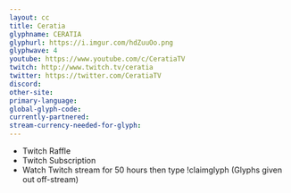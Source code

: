 ```yaml
---
layout: cc
title: Ceratia
glyphname: CERATIA
glyphurl: https://i.imgur.com/hdZuuOo.png
glyphwave: 4
youtube: https://www.youtube.com/c/CeratiaTV
twitch: http://www.twitch.tv/ceratia
twitter: https://twitter.com/CeratiaTV
discord: 
other-site: 
primary-language: 
global-glyph-code: 
currently-partnered: 
stream-currency-needed-for-glyph: 
---
```

* Twitch Raffle
* Twitch Subscription
* Watch Twitch stream for 50 hours then type !claimglyph (Glyphs given out off-stream)
